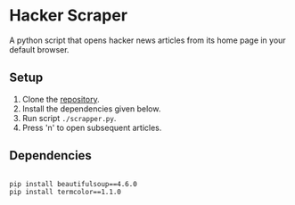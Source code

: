 # Hacker Scraper

A python script that opens hacker news articles from its home page in your default browser.

## Setup

1. Clone the [repository][repository link].
2. Install the dependencies given below.
3. Run script `./scrapper.py`.
4. Press 'n' to open subsequent articles.

## Dependencies

```

pip install beautifulsoup==4.6.0
pip install termcolor==1.1.0

```

[repository link]: www.github.com/c0dzilla/hackerScrapper